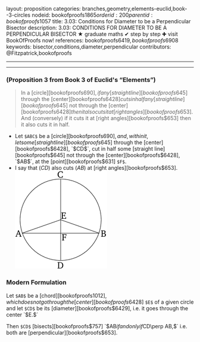 layout: proposition
categories: branches,geometry,elements-euclid,book--3-circles
nodeid: bookofproofs$1865
orderid: 200
parentid: bookofproofs$1057
title: 3.03: Conditions for Diameter to be a Perpendicular Bisector
description: 3.03: CONDITIONS FOR DIAMETER TO BE A PERPENDICULAR BISECTOR &#9733; graduate maths &#10004; step by step &#10010; visit BookOfProofs now!
references: bookofproofs$6419,bookofproofs$6908
keywords: bisector,conditions,diameter,perpendicular
contributors: @Fitzpatrick,bookofproofs

---


---

### (Proposition 3 from Book 3 of Euclid's “Elements”)

> In a [circle][bookofproofs$690], if any [straight line][bookofproofs$645] through the [center][bookofproofs$6428] cuts in half any [straight line][bookofproofs$645] not through the [center][bookofproofs$6428] then it also cuts it at [right angles][bookofproofs$653]. And (conversely) if it cuts it at [right angles][bookofproofs$653] then it also cuts it in half.

* Let `$ABC$` be a [circle][bookofproofs$690], and, within it, let some [straight line][bookofproofs$645] through the [center][bookofproofs$6428], `$CD$`, cut in half some [straight line][bookofproofs$645] not through the [center][bookofproofs$6428], `$AB$`, at the [point][bookofproofs$631] `$F$`.
* I say that ($CD$) also cuts ($AB$) at [right angles][bookofproofs$653].
![fig03e](https://github.com/bookofproofs/bookofproofs.github.io/blob/main/_sources/_assets/images/euclid/Book03/fig03e.png?raw=true)


### Modern Formulation

Let `$AB$` be a [chord][bookofproofs$1012], which does not go through the [center][bookofproofs$6428] `$E$` of a given circle and let `$CD$` be its  [diameter][bookofproofs$6429], i.e. it goes through the center `$E.$` 

Then `$CD$` [bisects][bookofproofs$757] `$AB$` if and only if `$CD\perp AB,$` i.e. both are [perpendicular][bookofproofs$653].